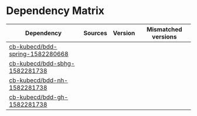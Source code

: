 # Dependency Matrix

Dependency | Sources | Version | Mismatched versions
---------- | ------- | ------- | -------------------
[cb-kubecd/bdd-spring-1582280668](https://github.com/cb-kubecd/bdd-spring-1582280668.git) |  | []() | 
[cb-kubecd/bdd-sbhg-1582281738](https://github.com/cb-kubecd/bdd-sbhg-1582281738.git) |  | []() | 
[cb-kubecd/bdd-nh-1582281738](https://github.com/cb-kubecd/bdd-nh-1582281738.git) |  | []() | 
[cb-kubecd/bdd-gh-1582281738](https://github.com/cb-kubecd/bdd-gh-1582281738.git) |  | []() | 
